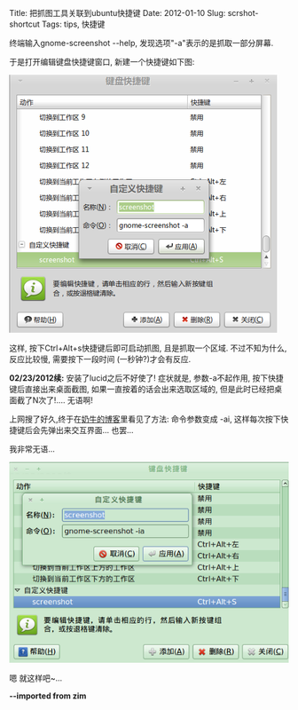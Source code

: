 Title: 把抓图工具关联到ubuntu快捷键
Date: 2012-01-10
Slug: scrshot-shortcut
Tags: tips, 快捷键


终端输入gnome-screenshot --help, 发现选项"-a"表示的是抓取一部分屏幕.

于是打开编辑键盘快捷键窗口, 新建一个快捷键如下图:

![](_images/./scrshot-shortcut/pasted_image.png)

这样, 按下Ctrl+Alt+s快捷键后即可启动抓图, 且是抓取一个区域. 不过不知为什么, 反应比较慢, 需要按下一段时间  (一秒钟?)才会有反应.

**02/23/2012续:**
安装了lucid之后不好使了!
症状就是, 参数-a不起作用, 按下快捷键后直接出来桌面截图, 如果一直按着的话会出来选取区域的, 但是此时已经把桌面截了N次了!.... 无语啊!

上网搜了好久,终于在[奶牛的博客](http://www.nenew.net/ubuntu-linux-gnome-screenshot-area.html)里看见了方法: 命令参数变成 -ai, 这样每次按下快捷键后会先弹出来交互界面... 也罢...

我非常无语...

![](_images/./scrshot-shortcut/pasted_image001.png)

嗯 就这样吧~...



**--imported from zim**





